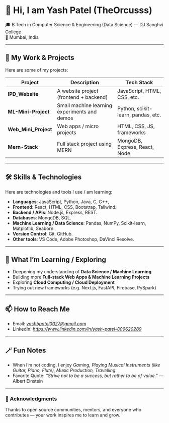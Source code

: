 # 👋 Hi, I am **Yash Patel** (TheOrcusss)

🎓 B.Tech in Computer Science & Engineering (Data Science) — DJ Sanghvi College  
📍 Mumbai, India  

---

## 🔭 My Work & Projects

Here are some of my projects:

| Project | Description | Tech Stack |
|--------|-------------|------------|
| **IPD_Website** | A website project (frontend + backend) | JavaScript, HTML, CSS, etc. |
| **ML-Mini-Project** | Small machine learning experiments and demos | Python, scikit-learn, pandas, etc. |
| **Web_Mini_Project** | Web apps / micro projects | HTML, CSS, JS, frameworks |
| **Mern-Stack** | Full stack project using MERN | MongoDB, Express, React, Node |

---

## 🛠️ Skills & Technologies

Here are technologies and tools I use / am learning:

- **Languages**: JavaScript, Python, Java, C, C++, 
- **Frontend**: React, HTML, CSS, Bootstrap, Tailwind.
- **Backend / APIs**: Node.js, Express, REST.
- **Databases**: MongoDB, SQL.
- **Machine Learning / Data Science**: Pandas, NumPy, Scikit-learn, Matplotlib, Seaborn.
- **Version Control**: Git, GitHub.
- **Other tools**: VS Code, Adobe Photoshop, DaVinci Resolve.

---

## 🌱 What I’m Learning / Exploring

- Deepening my understanding of **Data Science / Machine Learning**
- Building more **Full-stack Web Apps & Machine Learning Projects**
- Exploring **Cloud Computing / Cloud Deployment**
- Trying out new frameworks (e.g. Next.js, FastAPI, Firebase, PySpark)  

---

## 📫 How to Reach Me

- Email: *yashbpatel0027@gmail.com*  
- LinkedIn: *https://www.linkedin.com/in/yash-patel-809620289*

---

## 🪄 Fun Notes

- When I’m not coding, I enjoy *Gaming, Playing Musical Instruments (like Guitar, Piano, Flute), Music Production, Travelling.*  
- Favorite Quote: *“Strive not to be a success, but rather to be of value.”* — Albert Einstein

---

### 🙏 Acknowledgments

Thanks to open source communities, mentors, and everyone who contributes — your work inspires me to learn and grow.
